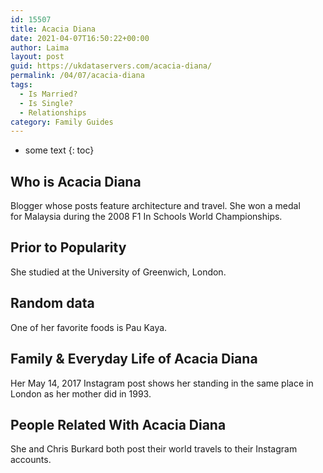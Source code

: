```yaml
---
id: 15507
title: Acacia Diana
date: 2021-04-07T16:50:22+00:00
author: Laima
layout: post
guid: https://ukdataservers.com/acacia-diana/
permalink: /04/07/acacia-diana
tags:
  - Is Married?
  - Is Single?
  - Relationships
category: Family Guides
---
```


* some text
{: toc}


## Who is Acacia Diana
                  
                  
                  
Blogger whose posts feature architecture and travel. She won a medal for Malaysia during the 2008 F1 In Schools World Championships. 
                  
              
            
              
            
                
                
                
## Prior to Popularity
                  
                  
                  
She studied at the University of Greenwich, London. 
                  
              
            
              
            
                
                
                
## Random data
                  
                  
                  
One of her favorite foods is Pau Kaya. 
                  
              
            
              
            
                
                
                
## Family & Everyday Life of Acacia Diana
                  
                  
                  
Her May 14, 2017 Instagram post shows her standing in the same place in London as her mother did in 1993. 
                  
              
            
              
            
                
                
                
## People Related With Acacia Diana
                  
                  
                  
She and Chris Burkard both post their world travels to their Instagram accounts. 
                  
              
            
              
            
                
              
            
              
              
            
            
              
            
          
          
          